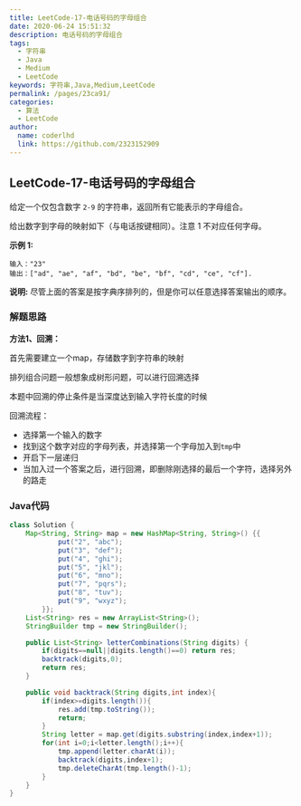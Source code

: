 ```yaml
---
title: LeetCode-17-电话号码的字母组合
date: 2020-06-24 15:51:32
description: 电话号码的字母组合
tags: 
  - 字符串
  - Java
  - Medium
  - LeetCode
keywords: 字符串,Java,Medium,LeetCode
permalink: /pages/23ca91/
categories: 
  - 算法
  - LeetCode
author: 
  name: coderlhd
  link: https://github.com/2323152909
---
```


## LeetCode-17-电话号码的字母组合

给定一个仅包含数字 `2-9` 的字符串，返回所有它能表示的字母组合。

给出数字到字母的映射如下（与电话按键相同）。注意 1 不对应任何字母。

 <!--more-->

**示例 1:**

```
输入："23"
输出：["ad", "ae", "af", "bd", "be", "bf", "cd", "ce", "cf"].
```

**说明:**
尽管上面的答案是按字典序排列的，但是你可以任意选择答案输出的顺序。

### 解题思路

**方法1、回溯：**

首先需要建立一个map，存储数字到字符串的映射

排列组合问题一般想象成树形问题，可以进行回溯选择

本题中回溯的停止条件是当深度达到输入字符长度的时候

回溯流程：

- 选择第一个输入的数字
- 找到这个数字对应的字母列表，并选择第一个字母加入到`tmp`中
- 开启下一层递归
- 当加入过一个答案之后，进行回溯，即删除刚选择的最后一个字符，选择另外的路走

### Java代码

```java
class Solution {
    Map<String, String> map = new HashMap<String, String>() {{
            put("2", "abc");
            put("3", "def");
            put("4", "ghi");
            put("5", "jkl");
            put("6", "mno");
            put("7", "pqrs");
            put("8", "tuv");
            put("9", "wxyz");
        }};
    List<String> res = new ArrayList<String>();
    StringBuilder tmp = new StringBuilder();

    public List<String> letterCombinations(String digits) {
        if(digits==null||digits.length()==0) return res;
        backtrack(digits,0);
        return res;
    }

    public void backtrack(String digits,int index){
        if(index>=digits.length()){
            res.add(tmp.toString());
            return;
        }
        String letter = map.get(digits.substring(index,index+1));
        for(int i=0;i<letter.length();i++){
            tmp.append(letter.charAt(i));
            backtrack(digits,index+1);
            tmp.deleteCharAt(tmp.length()-1);
        }
    }
}
```


